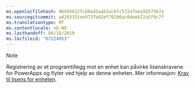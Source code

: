 ```yaml
---
ms.openlocfilehash: 96d93632fcb0a45aab3ac6fc572afeea5b57567e
ms.sourcegitcommit: ad203331ee9737e82ef70206ac04eeb72a5f9c7f
ms.translationtype: MT
ms.contentlocale: nb-NO
ms.lasthandoff: 06/18/2019
ms.locfileid: "67224053"
---
```

> [!NOTE]
> Registrering av et programtillegg mot en enhet kan påvirke lisenskravene for PowerApps og flyter ved hjelp av denne enheten. Mer informasjon: [Krav til lisens for enheten](/powerapps/maker/common-data-service/data-platform-entity-licenses).

